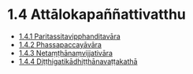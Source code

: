 # 1.4 Attālokapaññattivatthu

* [1.4.1 Paritassitavipphanditavāra](1.4/1.4.1.md)
* [1.4.2 Phassapaccayāvāra](1.4/1.4.2.md)
* [1.4.3 Netaṃṭhānaṃvijjativāra](1.4/1.4.3.md)
* [1.4.4 Diṭṭhigatikādhiṭṭhānavaṭṭakathā](1.4/1.4.4.md)
